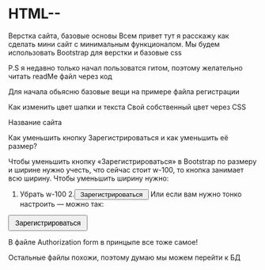 # HTML--
Верстка сайта, базовые основы 
Всем привет тут я расскажу как сделать мини сайт с минимальным функционалом.
Мы будем использовать Bootstrap для верстки и базовые css

P.S я недавно только начал пользоватся гитом, поэтому желательно читать readMe файл через код

Для начала обьясню базовые вещи на примере файла регистрации

Как изменить цвет шапки и текста 
Свой собственный цвет через CSS
<style>
  .custom-navbar {
    background-color: #663399; /* фиолетовая шапка */
     color: #bb4f4f;  /* фиолетовый текст */
  }
</style>

 <nav class="navbar navbar-expand-lg navbar-dark color_hat">
    <div class="container-fluid">
      <span class="navbar-brand mb-0 h1">Название сайта</span>
    </div>
  </nav>

Как уменьшить кнопку Зарегистрироваться и как уменьшить её размер?

Чтобы уменьшить кнопку «Зарегистрироваться» в Bootstrap по размеру и ширине
нужно учесть, что сейчас стоит w-100, то кнопка занимает всю ширину. Чтобы уменьшить ширину нужно:
1. Убрать w-100
2.<button type="submit" class="btn btn-primary btn-sm" style="width: 150px;">Зарегистрироваться</button>
Или если вам нужно тонко настроить — можно так:
<style>
  .small-button {
    font-size: 14px;
    padding: 6px 12px;
    width: auto; /* или укажи точно */
  }
</style>

<button class="btn btn-primary small-button">Зарегистрироваться</button>

В файле Authorization form в принцыпе все тоже самое!

Остальные файлы похожи, поэтому думаю мы можем перейти к БД
